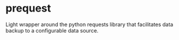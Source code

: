 # prequest
Light wrapper around the python requests library that facilitates data backup to a configurable data source.
